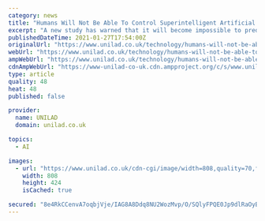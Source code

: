 ```yaml
---
category: news
title: "Humans Will Not Be Able To Control Superintelligent Artificial Intelligence, Study Shows"
excerpt: "A new study has warned that it will become impossible to predict the actions of superintelligent artificial intelligence (AI), raising questions over whether humans may eventually lose control. Research conducted by the Max-Planck Institute for Humans and Machines and published in the Journal of Artificial Intelligence Research has found that in order to accurately predict"
publishedDateTime: 2021-01-27T17:54:00Z
originalUrl: "https://www.unilad.co.uk/technology/humans-will-not-be-able-to-control-superintelligent-artificial-intelligence-study-shows/"
webUrl: "https://www.unilad.co.uk/technology/humans-will-not-be-able-to-control-superintelligent-artificial-intelligence-study-shows/"
ampWebUrl: "https://www.unilad.co.uk/technology/humans-will-not-be-able-to-control-superintelligent-artificial-intelligence-study-shows/amp/"
cdnAmpWebUrl: "https://www-unilad-co-uk.cdn.ampproject.org/c/s/www.unilad.co.uk/technology/humans-will-not-be-able-to-control-superintelligent-artificial-intelligence-study-shows/amp/"
type: article
quality: 48
heat: 48
published: false

provider:
  name: UNILAD
  domain: unilad.co.uk

topics:
  - AI

images:
  - url: "https://www.unilad.co.uk/cdn-cgi/image/width=808,quality=70,format=jpeg,fit=cover,dpr=1/https%3A%2F%2Fwww.unilad.co.uk%2Fwp-content%2Fuploads%2F2021%2F01%2Fai-humans.jpg"
    width: 808
    height: 424
    isCached: true

secured: "8e4RkCCenvA7oqbjVje/IAG8A8Ddq8NU2WozMvp/O/SQlyFPQE0Jp9dlRaOyB61AxU/EHoiADsV69Lxbt8AS/GUGmdcBiyT1B2tfGl10yub1cxtVrFaC1NJwtF3mEYND0H/p70G1AxgaO/6XBAK884auu/5+GyAnq6EDkkaB82EPrtsMIVDTtu2QAx3cZ6eggB7heo1J3Grg6WNVXvVqajWZAmC0GBXi6CCUD9XRH4JiC4Hx5V4Mu3CXdyqtSZ6AyFIXEhi7sU179JLXCtbN3DzxNafD64F5xnXHxw6sjV4C6WzVCWo2xfkvGY7xeUXfqSpMMDKBZut8e9UpwvcCDSZH+pSTAXo4M//E0hGixV8=;7/7xJ5WyNZkvfHEEXjHVBQ=="
---
```



